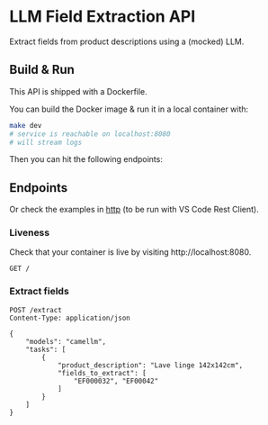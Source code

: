 # LLM Field Extraction API

Extract fields from product descriptions using a (mocked) LLM.

## Build & Run

This API is shipped with a Dockerfile.

You can build the Docker image & run it in a local container with:

```sh
make dev
# service is reachable on localhost:8080
# will stream logs
```

Then you can hit the following endpoints:

## Endpoints

Or check the examples in [http](http) (to be run with VS Code Rest Client).

### Liveness

Check that your container is live by visiting http://localhost:8080.

```http
GET /
```

### Extract fields

```htt
POST /extract
Content-Type: application/json

{
    "models": "camellm",
    "tasks": [
        {
            "product_description": "Lave linge 142x142cm",
            "fields_to_extract": [
                "EF000032", "EF00042"
            ]
        }
    ]
}
```

